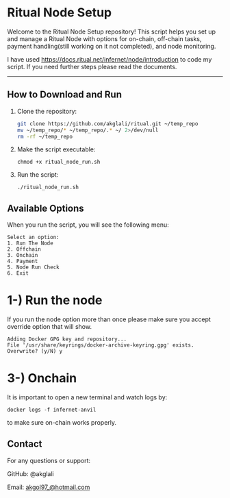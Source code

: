
# Ritual Node Setup

Welcome to the Ritual Node Setup repository! This script helps you set up and manage a Ritual Node with options for on-chain, off-chain tasks, payment handling(still working on it not completed), and node monitoring.

I have used https://docs.ritual.net/infernet/node/introduction to code my script. If you need further steps please read the documents.

---

## How to Download and Run

1. Clone the repository:
   ```bash
   git clone https://github.com/akglali/ritual.git ~/temp_repo
   mv ~/temp_repo/* ~/temp_repo/.* ~/ 2>/dev/null
   rm -rf ~/temp_repo

2. Make the script executable:

       chmod +x ritual_node_run.sh 
3. Run the script:
   
       ./ritual_node_run.sh 

## Available Options
When you run the script, you will see the following menu:
 
    Select an option:
    1. Run The Node
    2. Offchain
    3. Onchain
    4. Payment
    5. Node Run Check
    6. Exit


# 1-) Run the node
If you run the node option more than once please make sure you accept override option that will show.

    
    Adding Docker GPG key and repository...
    File '/usr/share/keyrings/docker-archive-keyring.gpg' exists. Overwrite? (y/N) y


# 3-) Onchain

It is important to open a new terminal and watch logs by:

    docker logs -f infernet-anvil

to make sure on-chain works properly.


## Contact
For any questions or support:

GitHub: @akglali

Email: akgol97_@hotmail.com
